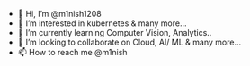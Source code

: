 - 👋 Hi, I’m @m1nish1208
- 👀 I’m interested in kubernetes & many more...
- 🌱 I’m currently learning Computer Vision, Analytics.. 
- 💞️ I’m looking to collaborate on Cloud, AI/ ML & many more...
- 📫 How to reach me @m1nish

<!---
m1nish1208/m1nish1208 is a ✨ special ✨ repository because its `README.md` (this file) appears on your GitHub profile.
You can click the Preview link to take a look at your changes.
--->
